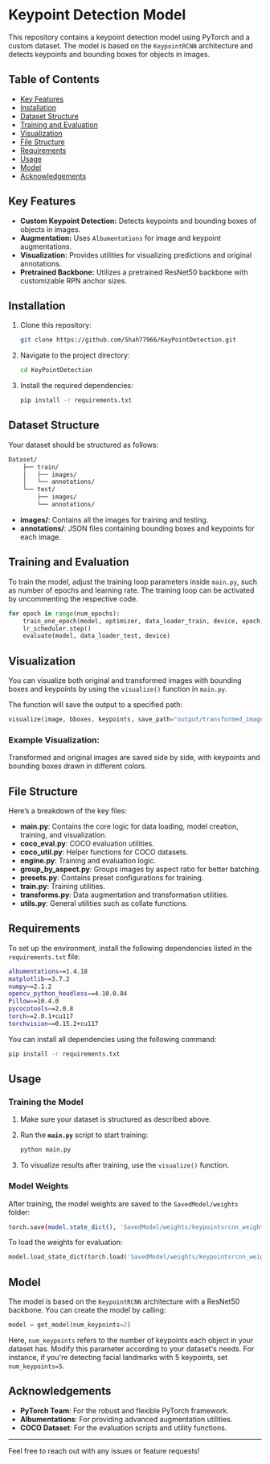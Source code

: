 # Keypoint Detection Model

This repository contains a keypoint detection model using PyTorch and a custom dataset. The model is based on the `KeypointRCNN` architecture and detects keypoints and bounding boxes for objects in images.

## Table of Contents

- [Key Features](#key-features)
- [Installation](#installation)
- [Dataset Structure](#dataset-structure)
- [Training and Evaluation](#training-and-evaluation)
- [Visualization](#visualization)
- [File Structure](#file-structure)
- [Requirements](#requirements)
- [Usage](#usage)
- [Model](#model)
- [Acknowledgements](#acknowledgements)

## Key Features

- **Custom Keypoint Detection:** Detects keypoints and bounding boxes of objects in images.
- **Augmentation:** Uses `Albumentations` for image and keypoint augmentations.
- **Visualization:** Provides utilities for visualizing predictions and original annotations.
- **Pretrained Backbone:** Utilizes a pretrained ResNet50 backbone with customizable RPN anchor sizes.

## Installation

1. Clone this repository:
   ```bash
   git clone https://github.com/Shah77966/KeyPointDetection.git
   ```
2. Navigate to the project directory:
   ```bash
   cd KeyPointDetection
   ```
3. Install the required dependencies:
   ```bash
   pip install -r requirements.txt
   ```

## Dataset Structure

Your dataset should be structured as follows:

```bash
Dataset/
    ├── train/
    │   ├── images/
    │   └── annotations/
    └── test/
        ├── images/
        └── annotations/
```

- **images/**: Contains all the images for training and testing.
- **annotations/**: JSON files containing bounding boxes and keypoints for each image.

## Training and Evaluation

To train the model, adjust the training loop parameters inside `main.py`, such as number of epochs and learning rate. The training loop can be activated by uncommenting the respective code.

```python
for epoch in range(num_epochs):
    train_one_epoch(model, optimizer, data_loader_train, device, epoch, print_freq=1000)
    lr_scheduler.step()
    evaluate(model, data_loader_test, device)
```

## Visualization

You can visualize both original and transformed images with bounding boxes and keypoints by using the `visualize()` function in `main.py`.

The function will save the output to a specified path:

```python
visualize(image, bboxes, keypoints, save_path="output/transformed_image.jpg")
```

### Example Visualization:

Transformed and original images are saved side by side, with keypoints and bounding boxes drawn in different colors.

## File Structure

Here’s a breakdown of the key files:

- **main.py**: Contains the core logic for data loading, model creation, training, and visualization.
- **coco_eval.py**: COCO evaluation utilities.
- **coco_util.py**: Helper functions for COCO datasets.
- **engine.py**: Training and evaluation logic.
- **group_by_aspect.py**: Groups images by aspect ratio for better batching.
- **presets.py**: Contains preset configurations for training.
- **train.py**: Training utilities.
- **transforms.py**: Data augmentation and transformation utilities.
- **utils.py**: General utilities such as collate functions.

## Requirements

To set up the environment, install the following dependencies listed in the `requirements.txt` file:

```bash
albumentations==1.4.18
matplotlib==3.7.2
numpy==2.1.2
opencv_python_headless==4.10.0.84
Pillow==10.4.0
pycocotools==2.0.8
torch==2.0.1+cu117
torchvision==0.15.2+cu117
```

You can install all dependencies using the following command:

```bash
pip install -r requirements.txt
```

## Usage

### Training the Model

1. Make sure your dataset is structured as described above.
2. Run the **`main.py`** script to start training:

   ```bash
   python main.py
   ```

3. To visualize results after training, use the `visualize()` function.

### Model Weights

After training, the model weights are saved to the `SavedModel/weights` folder:

```bash
torch.save(model.state_dict(), 'SavedModel/weights/keypointsrcnn_weights_initial.pth')
```

To load the weights for evaluation:

```python
model.load_state_dict(torch.load('SavedModel/weights/keypointsrcnn_weights_initial.pth', weights_only=False))
```

## Model

The model is based on the `KeypointRCNN` architecture with a ResNet50 backbone. You can create the model by calling:

```python
model = get_model(num_keypoints=2)
```

Here, `num_keypoints` refers to the number of keypoints each object in your dataset has. Modify this parameter according to your dataset's needs. For instance, if you're detecting facial landmarks with 5 keypoints, set `num_keypoints=5`.

## Acknowledgements

- **PyTorch Team**: For the robust and flexible PyTorch framework.
- **Albumentations**: For providing advanced augmentation utilities.
- **COCO Dataset**: For the evaluation scripts and utility functions.

---

Feel free to reach out with any issues or feature requests!
